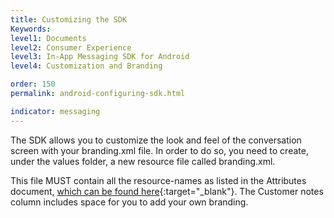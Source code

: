 ```yaml
---
title: Customizing the SDK
Keywords:
level1: Documents
level2: Consumer Experience
level3: In-App Messaging SDK for Android
level4: Customization and Branding

order: 150
permalink: android-configuring-sdk.html

indicator: messaging
---
```


The SDK allows you to customize the look and feel of the conversation screen with your branding.xml file. In order to do so, you need to create, under the values folder, a new resource file called branding.xml.

This file MUST contain all the resource-names as listed in the Attributes document, [which can be found here](android-attributes.html){:target="_blank"}. The Customer notes column includes space for you to add your own branding.
